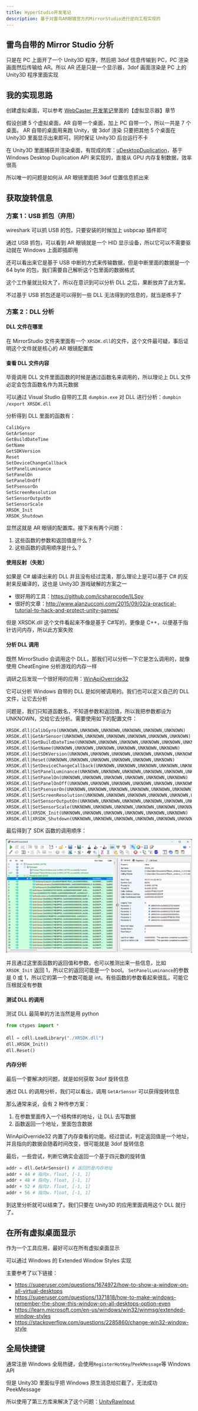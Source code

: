 ```yaml
---
title: HyperStudio开发笔记
description: 基于对雷鸟AR眼镜官方的MirrorStudio进行逆向工程实现的
---
```


## 雷鸟自带的 Mirror Studio 分析

只是在 PC 上面开了一个 Unity3D 程序，然后把 3dof 信息传输到 PC，PC 渲染画面然后传输给 AR。所以 AR 还是只是一个显示器，3dof 画面渲染是 PC 上的 Unity3D 程序里面实现

## 我的实现思路

创建虚拟桌面，可以参考 [WebCaster 开发笔记](https://discretetom.github.io/posts/web-caster/)里面的【虚拟显示器】章节

假设创建 5 个虚拟桌面，AR 自带一个桌面，加上 PC 自带一个，所以一共是 7 个桌面。
AR 自带的桌面用来跑 Unity，做 3dof 渲染
只要把其他 5 个桌面在 Unity3D 里面显示出来即可。同时保证 Unity3D 后台运行不卡

在 Unity3D 里面捕获并渲染桌面，有现成的库：[uDesktopDuplication](https://github.com/hecomi/uDesktopDuplication)，基于 Windows Desktop Duplication API 来实现的，直接从 GPU 内存复制数据，效率很高

所以唯一的问题是如何从 AR 眼镜里面把 3dof 位置信息抓出来

## 获取旋转信息

### 方案 1：USB 抓包（弃用）

wireshark 可以抓 USB 的包，只要安装的时候加上 usbpcap 插件即可

通过 USB 抓包，可以看到 AR 眼镜就是一个 HID 显示设备，所以它可以不需要驱动就在 Windows 上面即插即用

还可以看出来它是基于 USB 中断的方式来传输数据，但是中断里面的数据是一个 64 byte 的包，我们需要自己解析这个包里面的数据格式

这个工作量就比较大了，所以在意识到可以分析 DLL 之后，果断放弃了此方案。

不过基于 USB 抓包还是可以得到一些 DLL 无法得到的信息的，就当是练手了

### 方案 2：DLL 分析

#### DLL 文件在哪里

在 MirrorStudio 文件夹里面有一个 `XRSDK.dll`的文件，这个文件最可疑，事后证明这个文件就是核心的 AR 眼镜配置库

#### 查看 DLL 文件内容

毕竟调用 DLL 文件里面函数的时候是通过函数名来调用的，所以理论上 DLL 文件必定会包含函数名作为其元数据

可以通过 Visual Studio 自带的工具 `dumpbin.exe` 对 DLL 进行分析：`dumpbin /export XRSDK.dll`

分析得到 DLL 里面的函数有：

```
CalibGyro
GetArSensor
GetBuildDateTime
GetName
GetSDKVersion
Reset
SetDeviceChangeCallback
SetPanelLuminance
SetPanelOn
SetPanelOnOff
SetPsensorOn
SetScreenResolution
SetSensorOutputOn
SetSensorScale
XRSDK_Init
XRSDK_Shutdown
```

显然这就是 AR 眼镜的配置库。接下来有两个问题：

1. 这些函数的参数和返回值是什么？
2. 这些函数的调用顺序是什么？

#### 使用反射（失败）

如果是 C# 编译出来的 DLL 并且没有经过混淆，那么理论上是可以基于 C# 的反射来反编译的，这也是 Unity3D 游戏破解的方案之一

- 很好用的工具：https://github.com/icsharpcode/ILSpy
- 很好的文章：http://www.alanzucconi.com/2015/09/02/a-practical-tutorial-to-hack-and-protect-unity-games/

但是 XRSDK.dll 这个文件看起来不像是基于 C#写的，更像是 C++，以便基于指针访问内存，所以此方案失败

#### 分析 DLL 调用

既然 MirrorStudio 会调用这个 DLL，那我们可以分析一下它是怎么调用的，就像使用 CheatEngine 分析游戏的内存一样

调研之后发现一个很好用的应用：[WinApiOverride32](http://jacquelin.potier.free.fr/winapioverride32/)

它可以分析 Windows 自带的 DLL 是如何被调用的。我们也可以定义自己的 DLL 文件，让它去分析

问题是，我们只知道函数名，不知道参数和返回值，所以我把参数都设为 UNKNOWN，交给它去分析。需要使用如下的配置文件：

```
XRSDK.dll|CalibGyro(UNKNOWN,UNKNOWN,UNKNOWN,UNKNOWN,UNKNOWN,UNKNOWN)
XRSDK.dll|GetArSensor(UNKNOWN,UNKNOWN,UNKNOWN,UNKNOWN,UNKNOWN,UNKNOWN)
XRSDK.dll|GetBuildDateTime(UNKNOWN,UNKNOWN,UNKNOWN,UNKNOWN,UNKNOWN,UNKNOWN)
XRSDK.dll|GetName(UNKNOWN,UNKNOWN,UNKNOWN,UNKNOWN,UNKNOWN,UNKNOWN)
XRSDK.dll|GetSDKVersion(UNKNOWN,UNKNOWN,UNKNOWN,UNKNOWN,UNKNOWN,UNKNOWN)
XRSDK.dll|Reset(UNKNOWN,UNKNOWN,UNKNOWN,UNKNOWN,UNKNOWN,UNKNOWN)
XRSDK.dll|SetDeviceChangeCallback(UNKNOWN,UNKNOWN,UNKNOWN,UNKNOWN,UNKNOWN,UNKNOWN)
XRSDK.dll|SetPanelLuminance(UNKNOWN,UNKNOWN,UNKNOWN,UNKNOWN,UNKNOWN,UNKNOWN)
XRSDK.dll|SetPanelOn(UNKNOWN,UNKNOWN,UNKNOWN,UNKNOWN,UNKNOWN,UNKNOWN)
XRSDK.dll|SetPanelOnOff(UNKNOWN,UNKNOWN,UNKNOWN,UNKNOWN,UNKNOWN,UNKNOWN)
XRSDK.dll|SetPsensorOn(UNKNOWN,UNKNOWN,UNKNOWN,UNKNOWN,UNKNOWN,UNKNOWN)
XRSDK.dll|SetScreenResolution(UNKNOWN,UNKNOWN,UNKNOWN,UNKNOWN,UNKNOWN,UNKNOWN)
XRSDK.dll|SetSensorOutputOn(UNKNOWN,UNKNOWN,UNKNOWN,UNKNOWN,UNKNOWN,UNKNOWN)
XRSDK.dll|SetSensorScale(UNKNOWN,UNKNOWN,UNKNOWN,UNKNOWN,UNKNOWN,UNKNOWN)
XRSDK.dll|XRSDK_Init(UNKNOWN,UNKNOWN,UNKNOWN,UNKNOWN,UNKNOWN,UNKNOWN)
XRSDK.dll|XRSDK_Shutdown(UNKNOWN,UNKNOWN,UNKNOWN,UNKNOWN,UNKNOWN,UNKNOWN)
```

最后得到了 SDK 函数的调用顺序：

![55-1](./_img/55-1.png)

并且通过这里面函数的返回值和参数，也可以推测出来一些信息，比如 `XRSDK_Init` 返回 1，所以它的返回可能是一个 bool。 `SetPanelLuminance`的参数是 0 或 1，所以它的第一个参数可能是 int。有些函数的参数看起来很乱，可能它压根就没有参数

#### 测试 DLL 的调用

测试 DLL 最简单的方法当然是用 python

```py
from ctypes import *

dll = cdll.LoadLibrary("./XRSDK.dll")
dll.XRSDK_Init()
dll.Reset()
```

#### 内存分析

最后一个要解决的问题，就是如何获取 3dof 旋转信息

通过 DLL 的调用分析，我们可以看出，调用 `GetArSensor` 可以获得旋转信息

那么通常来说，会有 2 种传参方案：

1. 在参数里面传入一个结构体的地址，让 DLL 去写数据
2. 函数返回一个地址，里面包含数据

WinApiOverride32 内置了内存查看的功能。经过尝试，判定返回值是一个地址，并且指向的数据会随着时间改变，很可能就是 3dof 旋转信息

最后，一些尝试，判断它确实会返回一个基于四元数的旋转值

```py
addr = dll.GetArSensor() # 返回的是内存地址
addr + 44 # 指向x，float, [-1, 1]
addr + 48 # 指向y，float, [-1, 1]
addr + 52 # 指向z，float, [-1, 1]
addr + 56 # 指向w，float, [-1, 1]
```

到这里分析就可以结束了。我们只要在 Unity3D 的应用里面调用这个 DLL 就行了。

## 在所有虚拟桌面显示

作为一个工具应用，最好可以在所有虚拟桌面显示

可以通过 Windows 的 Extended Window Styles 实现

主要参考了以下链接：

- https://superuser.com/questions/1674972/how-to-show-a-window-on-all-virtual-desktops
- https://superuser.com/questions/1371818/how-to-make-windows-remember-the-show-this-window-on-all-desktops-option-even
- https://learn.microsoft.com/en-us/windows/win32/winmsg/extended-window-styles
- https://stackoverflow.com/questions/2285860/change-win32-window-style

## 全局快捷键

通常注册 Windows 全局热键，会使用`RegisterHotKey`/`PeekMessage`等 Windows API

但是 Unity3D 里面似乎把 Windows 原生消息给拦截了，无法成功 PeekMessage

所以使用了第三方库来解决了这个问题：[UnityRawInput](https://github.com/Elringus/UnityRawInput)
